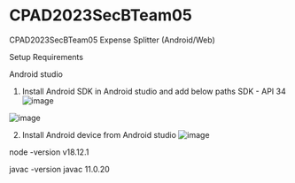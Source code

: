 # CPAD2023SecBTeam05
CPAD2023SecBTeam05
Expense Splitter (Android/Web)


Setup Requirements

Android studio

1) Install Android SDK in Android studio and add below paths
SDK - API 34
![image](https://github.com/CPAD2023/CPAD2023SecBTeam05/assets/51479725/1552f536-11c7-4b4a-b99a-34a63a88c109)

![image](https://github.com/CPAD2023/CPAD2023SecBTeam05/assets/51479725/e8ccbf00-2fd7-4861-926e-ee38fd91785b)

2) Install Android device from Android studio
![image](https://github.com/CPAD2023/CPAD2023SecBTeam05/assets/51479725/1a083a64-72bc-4e7d-a81c-35ef57c3e339)

node -version
v18.12.1

javac -version
javac 11.0.20
